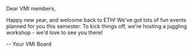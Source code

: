 Dear VMI members,

Happy new year, and welcome back to ETH! We've got lots of fun events planned for you this semester. 
To kick things off, we're hosting a juggling workshop - we'd love to see you there! 

-- Your VMI Board
